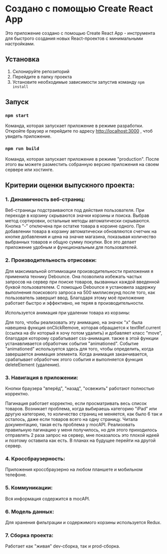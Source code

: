 # Создано с помощью Create React App

Это приложение создано с помощью Create React App - инструмента для быстрого создания новых React-проектов с минимальными настройками.

## Установка 

1. Склонируйте репозиторий
2. Перейдите в папку проекта
3. Установите необходимые зависимости запустив команду `npm install`

## Запуск 

### `npm start`

Команда, которая запускает приложение в режиме разработки.
Откройте браузер и перейдите по адресу [http://localhost:3000](http://localhost:3000) , чтоб увидеть  приложение.

### `npm run build`

Команда, которая запускает приложение в режиме "production". После этого вы можете разместить собранную версию приложения на своем сервере или хостинге.


## Критерии оценки выпускного проекта:

### 1. Динамичность веб-страниц:

 Веб-страницы подстраиваются под действия пользователя. При переходе в корзину скрываются значки корзины и поиска. Выбрав метод сортировки, остальные методы автоматически скрываются. Кнопка "-" отключена при остатке товара в корзине одного. При добавлении товара в корзину автоматически обновляются счетчик на кнопке добавления и цена на значке магазина, показывая количество выбранных товаров и общую сумму покупки. Все это делает приложение удобным и функциональным для пользователей.

### 2. Производительность отрисовки:

 Для максимальной оптимизации производительности приложения я применила технику Debounce. Она позволила избежать частых запросов на сервер при поиске товаров, вызванных каждой введенной буквой пользователем. С помощью Debounce я установила задержку выполнения поискового запроса на 500 миллисекунд после того, как пользователь завершит ввод. Благодаря этому моё приложение работает быстро и эффективно, не теряя в производительности.

 Используется анимация при удалении товара из корзины:
 
Для того, чтобы реализовать эту анимацию, на значок "x" была навешена функция onClickRemove, которая обращается к textRef.current (ссылка на div который я хочу потом удалить) и добавляет класс "move", благодаря которому срабатывает css-анимация. также в этой функции устанавливается обработчик события "animationed". Событие "animationed" используется здесь для того, чтобы определить, когда завершается анимация элемента. Когда анимация заканчивается, срабатывает обработчик этого события и выполняется функция deleteElement (удаление).

### 3. Навигация в приложении:

Кнопки браузера "вперёд", "назад", "освежить" работают полностью корректно. 

Пагинация работает корректно, если просматривать весь список товаров. Возникает проблема, когда выбираешь категорию "iPad" или другую категорию, то количество страниц не меняется, как было 6 так и осталось, даже если товаров всего на одну страницу. Читала документацию, такая есть проблема у mocAPI. Реализовать правильную пагинацию у меня получилось, но для этого приходилось отправлять 2 раза запрос на сервер, мне показалось это плохой идеей и поэтому оставила как есть. В планах на будущее перейти на другой сервер.

### 4. Кроссбраузерность:

Приложения кроссбраузерно на любом планшете и мобильном телефоне.

### 5. Коммуникации:

Вся информация содержится в mocAPI.

### 6. Модель данных:

Для хранения фильтрации и содержимого корзины используется Redux.

### 7. Сборка проекта:

Работает как "живая" dev-сборка, так и prod-сборка.


